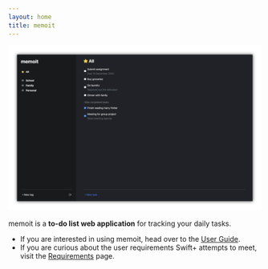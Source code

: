 ```yaml
---
layout: home
title: memoit
---
```


![memoit](images/memoit.png)

memoit is a **to-do list web application** for tracking your daily tasks.

- If you are interested in using memoit, head over to the [User Guide](https://jasonqiu212.github.io/memoit/UserGuide.html).
- If you are curious about the user requirements Swift+ attempts to meet, visit the [Requirements](https://jasonqiu212.github.io/memoit/Requirements.html) page.
